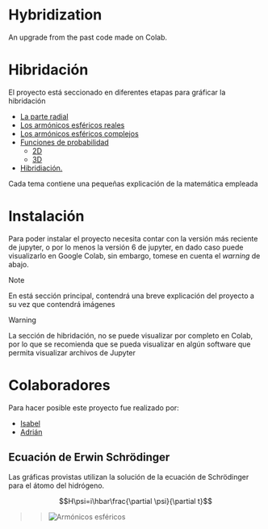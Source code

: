 # Hybridization
An upgrade from the past code made on Colab.  
# Hibridación
El proyecto está seccionado en diferentes etapas para gráficar la hibridación
 * [La parte radial](https://github.com/JoseAdrianRodriguezGonzalez/Hibridacion/tree/2bf4264a83fbd573a454ea5dacbccdfb4fb00c84/radial)
 * [Los armónicos esféricos reales](https://github.com/JoseAdrianRodriguezGonzalez/Hibridacion/tree/2bf4264a83fbd573a454ea5dacbccdfb4fb00c84/Real)
 * [Los armónicos esféricos complejos](https://github.com/JoseAdrianRodriguezGonzalez/Hibridacion/tree/2bf4264a83fbd573a454ea5dacbccdfb4fb00c84/spherical_complex)
 * [Funciones de probabilidad](https://github.com/JoseAdrianRodriguezGonzalez/Hibridacion/tree/2bf4264a83fbd573a454ea5dacbccdfb4fb00c84/wavefunction_Probability)
   - [2D](https://github.com/JoseAdrianRodriguezGonzalez/Hibridacion/tree/2bf4264a83fbd573a454ea5dacbccdfb4fb00c84/wavefunction_Probability/2D)
   - [3D](https://github.com/JoseAdrianRodriguezGonzalez/Hibridacion/tree/2bf4264a83fbd573a454ea5dacbccdfb4fb00c84/wavefunction_Probability/3D)
 * [Hibridiación.](https://github.com/JoseAdrianRodriguezGonzalez/Hibridacion/tree/2bf4264a83fbd573a454ea5dacbccdfb4fb00c84/hibridacion)

Cada tema contiene una pequeñas explicación de la matemática empleada
# Instalación
Para poder instalar el proyecto necesita contar con la versión más reciente de jupyter, o por lo menos la versión 6 de jupyter, en dado caso puede visualizarlo en Google Colab, sin embargo, tomese en cuenta el *warning* de abajo.

>[!NOTE]
>En está sección principal, contendrá una breve explicación del proyecto a su vez que contendrá imágenes

>[!WARNING]
>La sección de hibridación, no se puede visualizar por completo en Colab, por lo que se recomienda que se pueda visualizar en algún software que permita visualizar archivos de Jupyter

# Colaboradores

Para hacer posible este proyecto fue realizado por:

* [Isabel](https://github.com/Isa-Rocha31415)
* [Adrián](https://github.com/JoseAdrianRodriguezGonzalez)

 ## Ecuación de Erwin Schrödinger
 Las gráficas provistas utilizan la solución de la ecuación de Schrödinger para el átomo del hidrógeno.

 $$H\psi=i\hbar\frac{\partial \psi}{\partial t}$$

>>   ![Armónicos esféricos](https://github.com/JoseAdrianRodriguezGonzalez/Hibridacion/blob/main/public/A4.png)
  
